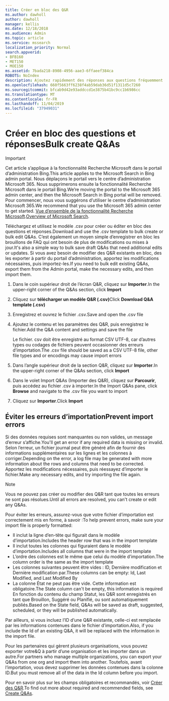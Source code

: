 ```yaml
---
title: Créer en bloc des Q&R
ms.author: dawholl
author: dawholl
manager: kellis
ms.date: 12/18/2018
ms.audience: Admin
ms.topic: article
ms.service: mssearch
localization_priority: Normal
search.appverid:
- BFB160
- MET150
- MOE150
ms.assetid: 7bada218-8908-4956-aae3-6ffaeef384ca
ROBOTS: NoIndex
description: Ajoutez rapidement des réponses aux questions fréquemment posées à l’aide des outils d’importation disponibles dans le portail d’administration de Recherche Microsoft
ms.openlocfilehash: 660f5663ff6238f4ab59dab36d51f1311d5c7260
ms.sourcegitcommit: bfcab9d42e93addccd1e3875b41bc9cc1b6986cc
ms.translationtype: MT
ms.contentlocale: fr-FR
ms.lasthandoff: 11/04/2019
ms.locfileid: "37949031"
---
```

# <a name="bulk-create-qas"></a><span data-ttu-id="6baa1-103">Créer en bloc des questions et réponses</span><span class="sxs-lookup"><span data-stu-id="6baa1-103">Bulk create Q&As</span></span>

> [!IMPORTANT]
> <span data-ttu-id="6baa1-104">Cet article s’applique à la fonctionnalité Recherche Microsoft dans le portail d’administration Bing.</span><span class="sxs-lookup"><span data-stu-id="6baa1-104">This article applies to the Microsoft Search in Bing admin portal.</span></span> <span data-ttu-id="6baa1-105">Nous déplaçons le portail vers le centre d’administration Microsoft 365. Nous supprimerons ensuite la fonctionnalité Recherche Microsoft dans le portail Bing.</span><span class="sxs-lookup"><span data-stu-id="6baa1-105">We’re moving the portal to the Microsoft 365 admin center, and then the Microsoft Search in Bing portal will be removed.</span></span> <span data-ttu-id="6baa1-106">Pour commencer, nous vous suggérons d’utiliser le centre d’administration Microsoft 365.</span><span class="sxs-lookup"><span data-stu-id="6baa1-106">We recommend that you use the Microsoft 365 admin center to get started.</span></span> <span data-ttu-id="6baa1-107">[Vue d’ensemble de la fonctionnalité Recherche Microsoft](overview-microsoft-search.md).</span><span class="sxs-lookup"><span data-stu-id="6baa1-107">[Overview of Microsoft Search](overview-microsoft-search.md).</span></span>
    
<span data-ttu-id="6baa1-108">Téléchargez et utilisez le modèle .csv pour créer ou éditer en bloc des questions et réponses.</span><span class="sxs-lookup"><span data-stu-id="6baa1-108">Download and use the .csv template to bulk create or bulk edit Q&As.</span></span> <span data-ttu-id="6baa1-109">C’est également un moyen simple d’enregistrer en bloc les brouillons de FAQ qui ont besoin de plus de modifications ou mises à jour.</span><span class="sxs-lookup"><span data-stu-id="6baa1-109">It's also a simple way to bulk save draft Q&As that need additional edits or updates.</span></span> <span data-ttu-id="6baa1-110">Si vous avez besoin de modifier des Q&R existants en bloc, des les exporter à partir du portail d’administration, apportez les modifications nécessaires, puis importez-les.</span><span class="sxs-lookup"><span data-stu-id="6baa1-110">If you need to bulk edit existing Q&As, export them from the Admin portal, make the necessary edits, and then import them.</span></span>
  
1. <span data-ttu-id="6baa1-111">Dans le coin supérieur droit de l’écran Q&R, cliquez sur **Importer**.</span><span class="sxs-lookup"><span data-stu-id="6baa1-111">In the upper-right corner of the Q&As section, click **Import**</span></span>
    
2. <span data-ttu-id="6baa1-112">Cliquez sur **télécharger un modèle Q&R (.csv)**</span><span class="sxs-lookup"><span data-stu-id="6baa1-112">Click **Download Q&A template (.csv)**</span></span>
    
3. <span data-ttu-id="6baa1-113">Enregistrez et ouvrez le fichier .csv.</span><span class="sxs-lookup"><span data-stu-id="6baa1-113">Save and open the .csv file</span></span>
    
4. <span data-ttu-id="6baa1-114">Ajoutez le contenu et les paramètres des Q&R, puis enregistrez le fichier.</span><span class="sxs-lookup"><span data-stu-id="6baa1-114">Add the Q&A content and settings and save the file</span></span>

    <span data-ttu-id="6baa1-115">Le fichier. csv doit être enregistré au format CSV UTF-8, car d’autres types ou codages de fichiers peuvent occasionner des erreurs d’importation.</span><span class="sxs-lookup"><span data-stu-id="6baa1-115">The .csv file should be saved as a CSV UTF-8 file, other file types and or encodings may cause import errors</span></span>
    
5. <span data-ttu-id="6baa1-116">Dans l’angle supérieur droit de la section Q&R, cliquez sur **Importer**.</span><span class="sxs-lookup"><span data-stu-id="6baa1-116">In the upper-right corner of the Q&As section, click **Import**</span></span>
    
6. <span data-ttu-id="6baa1-117">Dans le volet Import Q&As (Importer des Q&R), cliquez sur **Parcourir**, puis accédez au fichier .csv à importer.</span><span class="sxs-lookup"><span data-stu-id="6baa1-117">In the Import Q&As pane, click **Browse** and navigate to the .csv file you want to import</span></span> 
    
7. <span data-ttu-id="6baa1-118">Cliquez sur **Importer**.</span><span class="sxs-lookup"><span data-stu-id="6baa1-118">Click **Import**</span></span>

## <a name="prevent-import-errors"></a><span data-ttu-id="6baa1-119">Éviter les erreurs d’importation</span><span class="sxs-lookup"><span data-stu-id="6baa1-119">Prevent import errors</span></span>      
<span data-ttu-id="6baa1-120">Si des données requises sont manquantes ou non valides, un message d’erreur s’affiche.</span><span class="sxs-lookup"><span data-stu-id="6baa1-120">You'll get an error if any required data is missing or invalid.</span></span> <span data-ttu-id="6baa1-121">Selon l’erreur, un fichier journal peut être généré afin de fournir des informations supplémentaires sur les lignes et les colonnes à corriger.</span><span class="sxs-lookup"><span data-stu-id="6baa1-121">Depending on the error, a log file may be generated with more information about the rows and columns that need to be corrected.</span></span> <span data-ttu-id="6baa1-122">Apportez les modifications nécessaires, puis réessayez d’importer le fichier.</span><span class="sxs-lookup"><span data-stu-id="6baa1-122">Make any necessary edits, and try importing the file again.</span></span>

> [!NOTE]
> <span data-ttu-id="6baa1-123">Vous ne pouvez pas créer ou modifier des Q&R tant que toutes les erreurs ne sont pas résolues.</span><span class="sxs-lookup"><span data-stu-id="6baa1-123">Until all errors are resolved, you can't create or edit any Q&As.</span></span> 

<span data-ttu-id="6baa1-124">Pour éviter les erreurs, assurez-vous que votre fichier d’importation est correctement mis en forme, à savoir :</span><span class="sxs-lookup"><span data-stu-id="6baa1-124">To help prevent errors, make sure your import file is properly formatted:</span></span>
- <span data-ttu-id="6baa1-125">Il inclut la ligne d’en-tête qui figurait dans le modèle d’importation.</span><span class="sxs-lookup"><span data-stu-id="6baa1-125">Includes the header row that was in the import template</span></span>
- <span data-ttu-id="6baa1-126">Il inclut toutes les colonnes qui figuraient dans le modèle d’importation.</span><span class="sxs-lookup"><span data-stu-id="6baa1-126">Includes all columns that were in the import template</span></span>
- <span data-ttu-id="6baa1-127">L’ordre des colonnes est le même que celui du modèle d’importation.</span><span class="sxs-lookup"><span data-stu-id="6baa1-127">The column order is the same as the import template</span></span>
- <span data-ttu-id="6baa1-128">Les colonnes suivantes peuvent être vides : ID, Dernière modification et Dernière modification par.</span><span class="sxs-lookup"><span data-stu-id="6baa1-128">These columns can be empty: Id, Last Modified, and Last Modified By</span></span>
- <span data-ttu-id="6baa1-129">La colonne État ne peut pas être vide. Cette information est obligatoire.</span><span class="sxs-lookup"><span data-stu-id="6baa1-129">The State column can't be empty, this information is required</span></span>  
<span data-ttu-id="6baa1-130">En fonction du contenu du champ Statut, les Q&R sont enregistrés en tant que Brouillon, Suggéré ou Planifié, ou sont automatiquement publiés.</span><span class="sxs-lookup"><span data-stu-id="6baa1-130">Based on the State field, Q&As will be saved as draft, suggested, scheduled, or they will be published automatically.</span></span>

<span data-ttu-id="6baa1-131">Par ailleurs, si vous incluez l’ID d’une Q&R existante, celle-ci est remplacée par les informations contenues dans le fichier d’importation.</span><span class="sxs-lookup"><span data-stu-id="6baa1-131">Also, if you include the Id of an existing Q&A, it will be replaced with the information in the import file.</span></span>

<span data-ttu-id="6baa1-132">Pour les partenaires qui gèrent plusieurs organisations, vous pouvez exporter votre&Q à partir d’une organisation et les importer dans un autre.</span><span class="sxs-lookup"><span data-stu-id="6baa1-132">For partners who manage multiple organizations, you can export your Q&As from one org and import them into another.</span></span> <span data-ttu-id="6baa1-133">Toutefois, avant l’importation, vous devez supprimer les données contenues dans la colonne ID.</span><span class="sxs-lookup"><span data-stu-id="6baa1-133">But you must remove all of the data in the Id column before you import.</span></span>

<span data-ttu-id="6baa1-134">Pour en savoir plus sur les champs obligatoires et recommandés, voir [Créer des Q&R](create-qas.md).</span><span class="sxs-lookup"><span data-stu-id="6baa1-134">To find out more about required and recommended fields, see [Create Q&As](create-qas.md).</span></span>

  

